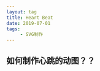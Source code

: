 ```yaml
---
layout: tag
title: Heart Beat
date: 2019-07-01
tags:
     - SVG制作
---
```


## 如何制作心跳的动图？？
 <!--more-->
 
